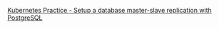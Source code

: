 [Kubernetes Practice - Setup a database master-slave replication with PostgreSQL](https://viblo.asia/p/kubernetes-practice-setup-a-database-master-slave-replication-with-postgresql-924lJB2mlPM)